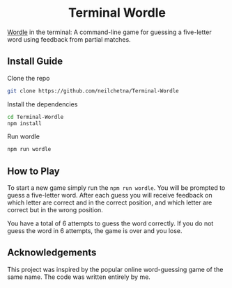 <h1 align="center">
Terminal Wordle
</h1>

[Wordle](https://www.nytimes.com/games/wordle/index.html) in the terminal: A command-line game for guessing a five-letter word using feedback from partial matches.

## Install Guide 
Clone the repo
```bash
git clone https://github.com/neilchetna/Terminal-Wordle
```
Install the dependencies
```bash
cd Terminal-Wordle
npm install
```

Run wordle
```bash
npm run wordle
```

## How to Play
To start a new game simply run the `npm run wordle`. You will be prompted to guess a five-letter word. After each guess you will receive feedback on which letter are correct and in the correct position, and which letter are correct but in the wrong position. 

You have a total of 6 attempts to guess the word correctly. If you do not guess the word in 6 attempts, the game is over and you lose.

## Acknowledgements
This project was inspired by the popular online word-guessing game of the same name. The code was written entirely by me. 